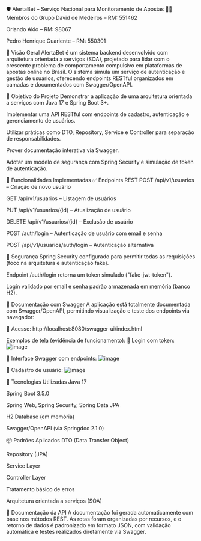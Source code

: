 🛡️ AlertaBet – Serviço Nacional para Monitoramento de Apostas
👨‍💻 Membros do Grupo
David de Medeiros – RM: 551462

Orlando Akio – RM: 98067

Pedro Henrique Guariente – RM: 550301

📌 Visão Geral
AlertaBet é um sistema backend desenvolvido com arquitetura orientada a serviços (SOA), projetado para lidar com o crescente problema de comportamento compulsivo em plataformas de apostas online no Brasil. O sistema simula um serviço de autenticação e gestão de usuários, oferecendo endpoints RESTful organizados em camadas e documentados com Swagger/OpenAPI.

🎯 Objetivo do Projeto
Demonstrar a aplicação de uma arquitetura orientada a serviços com Java 17 e Spring Boot 3+.

Implementar uma API RESTful com endpoints de cadastro, autenticação e gerenciamento de usuários.

Utilizar práticas como DTO, Repository, Service e Controller para separação de responsabilidades.

Prover documentação interativa via Swagger.

Adotar um modelo de segurança com Spring Security e simulação de token de autenticação.

🚀 Funcionalidades Implementadas
✅ Endpoints REST
POST /api/v1/usuarios – Criação de novo usuário

GET /api/v1/usuarios – Listagem de usuários

PUT /api/v1/usuarios/{id} – Atualização de usuário

DELETE /api/v1/usuarios/{id} – Exclusão de usuário

POST /auth/login – Autenticação de usuário com email e senha

POST /api/v1/usuarios/auth/login – Autenticação alternativa

🔐 Segurança
Spring Security configurado para permitir todas as requisições (foco na arquitetura e autenticação fake).

Endpoint /auth/login retorna um token simulado ("fake-jwt-token").

Login validado por email e senha padrão armazenada em memória (banco H2).

📑 Documentação com Swagger
A aplicação está totalmente documentada com Swagger/OpenAPI, permitindo visualização e teste dos endpoints via navegador:

🔗 Acesse: http://localhost:8080/swagger-ui/index.html

Exemplos de tela (evidência de funcionamento):
🔑 Login com token:
![image](https://github.com/user-attachments/assets/50ad4e8b-6703-4fff-8d3f-a8a27fe9273f)


📄 Interface Swagger com endpoints:
![image](https://github.com/user-attachments/assets/18f964de-a0b2-4016-a67c-8b8a4656a1d5)



👤 Cadastro de usuário:
![image](https://github.com/user-attachments/assets/b504a3b2-442b-4ddc-881c-ab766a556912)


📘 Tecnologias Utilizadas
Java 17

Spring Boot 3.5.0

Spring Web, Spring Security, Spring Data JPA

H2 Database (em memória)

Swagger/OpenAPI (via Springdoc 2.1.0)

📦 Padrões Aplicados
DTO (Data Transfer Object)

Repository (JPA)

Service Layer

Controller Layer

Tratamento básico de erros

Arquitetura orientada a serviços (SOA)

📁 Documentação da API
A documentação foi gerada automaticamente com base nos métodos REST. As rotas foram organizadas por recursos, e o retorno de dados é padronizado em formato JSON, com validação automática e testes realizados diretamente via Swagger.

